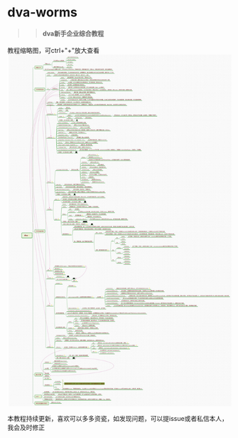 # dva-worms
>> #### dva新手企业综合教程
教程缩略图，可ctrl+"+"放大查看
![](dva.jpg)

本教程持续更新，喜欢可以多多资瓷，如发现问题，可以提issue或者私信本人，我会及时修正
